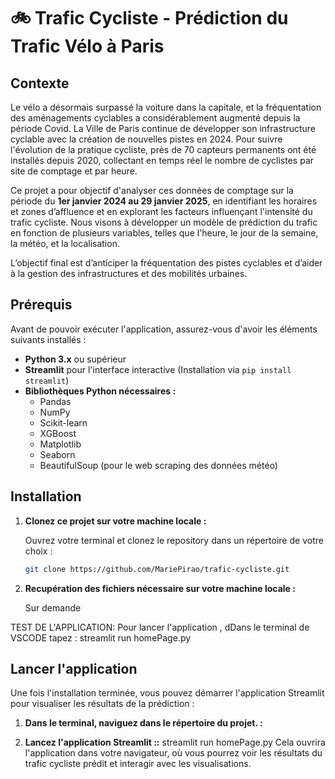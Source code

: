 # 🚲 Trafic Cycliste - Prédiction du Trafic Vélo à Paris

## Contexte
Le vélo a désormais surpassé la voiture dans la capitale, et la fréquentation des aménagements cyclables a considérablement augmenté depuis la période Covid. La Ville de Paris continue de développer son infrastructure cyclable avec la création de nouvelles pistes en 2024. Pour suivre l'évolution de la pratique cycliste, près de 70 capteurs permanents ont été installés depuis 2020, collectant en temps réel le nombre de cyclistes par site de comptage et par heure.

Ce projet a pour objectif d'analyser ces données de comptage sur la période du **1er janvier 2024 au 29 janvier 2025**, en identifiant les horaires et zones d’affluence et en explorant les facteurs influençant l'intensité du trafic cycliste. Nous visons à développer un modèle de prédiction du trafic en fonction de plusieurs variables, telles que l'heure, le jour de la semaine, la météo, et la localisation.

L’objectif final est d’anticiper la fréquentation des pistes cyclables et d’aider à la gestion des infrastructures et des mobilités urbaines.

## Prérequis

Avant de pouvoir exécuter l'application, assurez-vous d'avoir les éléments suivants installés :

- **Python 3.x** ou supérieur
- **Streamlit** pour l'interface interactive (Installation via `pip install streamlit`)
- **Bibliothèques Python nécessaires :**
  - Pandas
  - NumPy
  - Scikit-learn
  - XGBoost
  - Matplotlib
  - Seaborn
  - BeautifulSoup (pour le web scraping des données météo)

## Installation

1. **Clonez ce projet sur votre machine locale :**

   Ouvrez votre terminal et clonez le repository dans un répertoire de votre choix :

   ```bash
   git clone https://github.com/MariePirao/trafic-cycliste.git

2. **Recupération des fichiers nécessaire sur votre machine locale :**

   Sur demande

TEST DE L'APPLICATION:
Pour lancer l'application , dDans le terminal de VSCODE tapez : streamlit run homePage.py


## Lancer l'application
Une fois l'installation terminée, vous pouvez démarrer l'application Streamlit pour visualiser les résultats de la prédiction :

1. **Dans le terminal, naviguez dans le répertoire du projet. :**

1. **Lancez l'application Streamlit ::**  streamlit run homePage.py
Cela ouvrira l'application dans votre navigateur, où vous pourrez voir les résultats du trafic cycliste prédit et interagir avec les visualisations.
